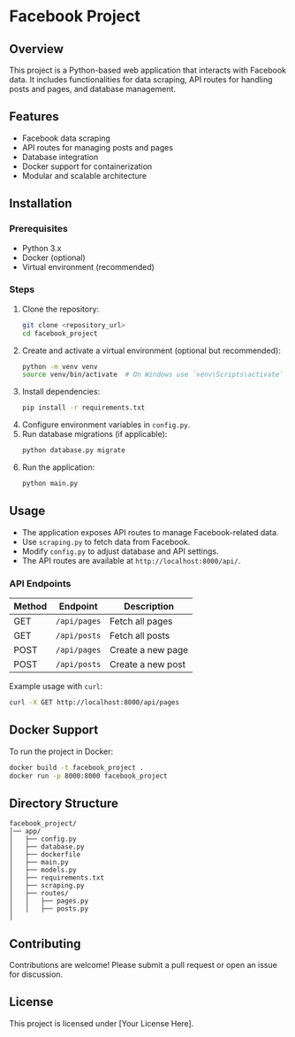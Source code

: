 # Facebook Project

## Overview
This project is a Python-based web application that interacts with Facebook data. It includes functionalities for data scraping, API routes for handling posts and pages, and database management.

## Features
- Facebook data scraping
- API routes for managing posts and pages
- Database integration
- Docker support for containerization
- Modular and scalable architecture

## Installation

### Prerequisites
- Python 3.x
- Docker (optional)
- Virtual environment (recommended)

### Steps
1. Clone the repository:
   ```sh
   git clone <repository_url>
   cd facebook_project
   ```
2. Create and activate a virtual environment (optional but recommended):
   ```sh
   python -m venv venv
   source venv/bin/activate  # On Windows use `venv\Scripts\activate`
   ```
3. Install dependencies:
   ```sh
   pip install -r requirements.txt
   ```
4. Configure environment variables in `config.py`.
5. Run database migrations (if applicable):
   ```sh
   python database.py migrate
   ```
6. Run the application:
   ```sh
   python main.py
   ```

## Usage
- The application exposes API routes to manage Facebook-related data.
- Use `scraping.py` to fetch data from Facebook.
- Modify `config.py` to adjust database and API settings.
- The API routes are available at `http://localhost:8000/api/`.

### API Endpoints
| Method | Endpoint          | Description          |
|--------|------------------|----------------------|
| GET    | `/api/pages`     | Fetch all pages     |
| GET    | `/api/posts`     | Fetch all posts     |
| POST   | `/api/pages`     | Create a new page   |
| POST   | `/api/posts`     | Create a new post   |

Example usage with `curl`:
```sh
curl -X GET http://localhost:8000/api/pages
```

## Docker Support
To run the project in Docker:
```sh
docker build -t facebook_project .
docker run -p 8000:8000 facebook_project
```

## Directory Structure
```
facebook_project/
│── app/
│   ├── config.py
│   ├── database.py
│   ├── dockerfile
│   ├── main.py
│   ├── models.py
│   ├── requirements.txt
│   ├── scraping.py
│   ├── routes/
│   │   ├── pages.py
│   │   ├── posts.py
│
```

## Contributing
Contributions are welcome! Please submit a pull request or open an issue for discussion.

## License
This project is licensed under [Your License Here].

